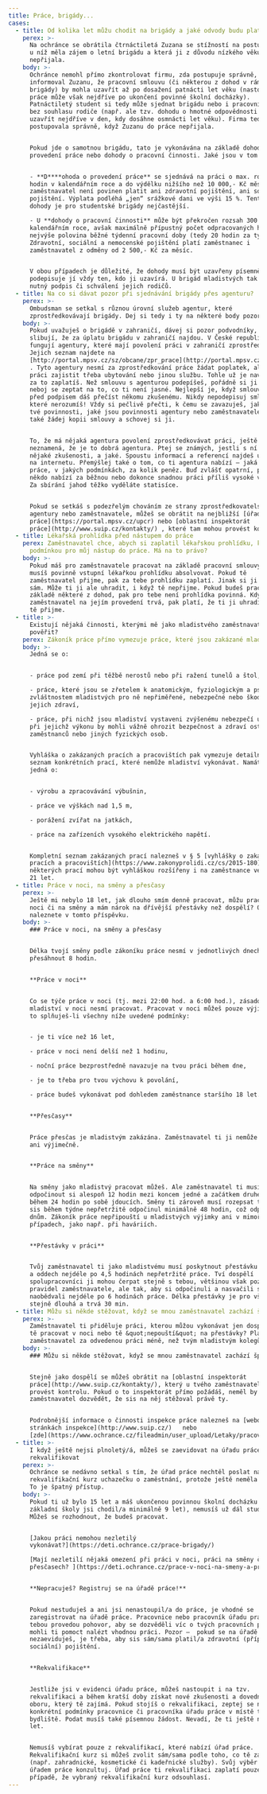 ```yaml
---
title: Práce, brigády...
cases:
  - title: Od kolika let můžu chodit na brigády a jaké odvody budu platit?
    perex: >-
      Na ochránce se obrátila čtrnáctiletá Zuzana se stížností na postup firmy,
      u níž měla zájem o letní brigádu a která ji z důvodu nízkého věku
      nepřijala.
    body: >-
      Ochránce nemohl přímo zkontrolovat firmu, zda postupuje správně, ale
      informoval Zuzanu, že pracovní smlouvu (či některou z dohod v rámci
      brigády) by mohla uzavřít až po dosažení patnácti let věku (nastoupit do
      práce může však nejdříve po ukončení povinné školní docházky).
      Patnáctiletý student si tedy může sjednat brigádu nebo i pracovní smlouvu
      bez souhlasu rodiče (např. ale tzv. dohodu o hmotné odpovědnosti lze
      uzavřít nejdříve v den, kdy dosáhne osmnácti let věku). Firma tedy
      postupovala správně, když Zuzanu do práce nepřijala.


      Pokud jde o samotnou brigádu, tato je vykonávána na základě dohody o
      provedení práce nebo dohody o pracovní činnosti. Jaké jsou v tom rozdíly?


      - **D****ohoda o provedení práce** se sjednává na práci o max. rozsahu 300
      hodin v kalendářním roce a do výdělku nižšího než 10 000,- Kč měsíčně
      zaměstnavatel není povinen platit ani zdravotní pojištění, ani sociální
      pojištění. Výplata podléhá „jen“ srážkové dani ve výši 15 %. Tento typ
      dohody je pro studentské brigády nejčastější. 

      - U **dohody o pracovní činnosti** může být překročen rozsah 300 hodin v
      kalendářním roce, avšak maximálně přípustný počet odpracovaných hodin je
      nejvýše polovina běžné týdenní pracovní doby (tedy 20 hodin za týden).
      Zdravotní, sociální a nemocenské pojištění platí zaměstnanec i
      zaměstnavatel z odměny od 2 500,- Kč za měsíc.


      V obou případech je důležité, že dohody musí být uzavřeny písemně a
      podepisuje jí vždy ten, kdo ji uzavírá. U brigád mladistvých tak není
      nutný podpis či schválení jejich rodičů.
  - title: Na co si dávat pozor při sjednávání brigády přes agenturu?
    perex: >-
      Ombudsman se setkal s různou úrovní služeb agentur, které
      zprostředkovávají brigády. Dej si tedy i ty na některé body pozor.
    body: >-
      Pokud uvažuješ o brigádě v zahraničí, dávej si pozor podvodníky, kteří
      slibují, že za úplatu brigádu v zahraničí najdou. V České republice
      fungují agentury, které mají povolení práci v zahraničí zprostředkovávat.
      Jejich seznam najdete na
      [http://portal.mpsv.cz/sz/obcane/zpr_prace](http://portal.mpsv.cz/sz/obcane/zpr_prace)
      . Tyto agentury nesmí za zprostředkování práce žádat poplatek, ale mohou k
      práci zajistit třeba ubytování nebo jinou službu. Tohle už je navíc, proto
      za to zaplatíš. Než smlouvu s agenturou podepíšeš, pořádně si ji přečti a
      neboj se zeptat na to, co ti není jasné. Nejlepší je, když smlouvu ještě
      před podpisem dáš přečíst někomu zkušenému. Nikdy nepodepisuj smlouvu,
      které nerozumíš! Vždy si pečlivě přečti, k čemu se zavazuješ, jaké budou
      tvé povinnosti, jaké jsou povinnosti agentury nebo zaměstnavatele. Vždycky
      také žádej kopii smlouvy a schovej si ji.


      To, že má nějaká agentura povolení zprostředkovávat práci, ještě
      neznamená, že je to dobrá agentura. Ptej se známých, jestli s ní mají
      nějaké zkušenosti, a jaké. Spoustu informací a referencí najdeš určitě i
      na internetu. Přemýšlej také o tom, co ti agentura nabízí – jaká je to
      práce, v jakých podmínkách, za kolik peněz. Buď zvlášť opatrní, pokud vám
      někdo nabízí za běžnou nebo dokonce snadnou práci příliš vysoké výdělky.
      Za sbírání jahod těžko vyděláte statisíce.


      Pokud se setkáš s podezřelým chováním ze strany zprostředkovatelské
      agentury nebo zaměstnavatele, můžeš se obrátit na nejbližší [úřad
      práce](https://portal.mpsv.cz/upcr) nebo [oblastní inspektorát
      práce](http://www.suip.cz/kontakty/) , které tam mohou provést kontrolu.
  - title: Lékařská prohlídka před nástupem do práce
    perex: Zaměstnavatel chce, abych si zaplatil lékařskou prohlídku, která je
      podmínkou pro můj nástup do práce. Má na to právo?
    body: >-
      Pokud máš pro zaměstnavatele pracovat na základě pracovní smlouvy, pak
      musíš povinně vstupní lékařkou prohlídku absolvovat. Pokud tě
      zaměstnavatel přijme, pak za tebe prohlídku zaplatí. Jinak si ji hradíš
      sám. Může ti ji ale uhradit, i když tě nepřijme. Pokud budeš pracovat na
      základě některé z dohod, pak pro tebe není prohlídka povinná. Když ale
      zaměstnavatel na jejím provedení trvá, pak platí, že ti ji uhradí, pokud
      tě přijme.
  - title: >-
      Existují nějaká činnosti, kterými mě jako mladistvého zaměstnavatel nesmí
      pověřit?
    perex: Zákoník práce přímo vymezuje práce, které jsou zakázané mladistvým.
    body: >-
      Jedná se o:


      - práce pod zemí při těžbě nerostů nebo při ražení tunelů a štol,

      - práce, které jsou se zřetelem k anatomickým, fyziologickým a psychickým
      zvláštnostem mladistvých pro ně nepřiměřené, nebezpečné nebo škodlivé
      jejich zdraví,

      - práce, při nichž jsou mladiství vystaveni zvýšenému nebezpečí úrazu nebo
      při jejichž výkonu by mohli vážně ohrozit bezpečnost a zdraví ostatních
      zaměstnanců nebo jiných fyzických osob.


      Vyhláška o zakázaných pracích a pracovištích pak vymezuje detailněji
      seznam konkrétních prací, které nemůže mladiství vykonávat. Namátkově se
      jedná o:


      - výrobu a zpracovávání výbušnin, 

      - práce ve výškách nad 1,5 m,

      - porážení zvířat na jatkách, 

      - práce na zařízeních vysokého elektrického napětí.


      Kompletní seznam zakázaných prací nalezneš v § 5 [vyhlášky o zakázaných
      pracích a pracovištích](https://www.zakonyprolidi.cz/cs/2015-180). Zákazy
      některých prací mohou být vyhláškou rozšířeny i na zaměstnance ve věku do
      21 let.
  - title: Práce v noci, na směny a přesčasy
    perex: >-
      Ještě mi nebylo 18 let, jak dlouho smím denně pracovat, můžu pracovat v
      noci či na směny a mám nárok na dřívější přestávky než dospělí? Odpovědi
      naleznete v tomto příspěvku.
    body: >-
      ### Práce v noci, na směny a přesčasy


      Délka tvojí směny podle zákoníku práce nesmí v jednotlivých dnech
      přesáhnout 8 hodin.


      **Práce v noci**


      Co se týče práce v noci (tj. mezi 22:00 hod. a 6:00 hod.), zásadou je, že
      mladiství v noci nesmí pracovat. Pracovat v noci můžeš pouze výjimečně, a
      to splňuješ-li všechny níže uvedené podmínky:


      - je ti více než 16 let,

      - práce v noci není delší než 1 hodinu,

      - noční práce bezprostředně navazuje na tvou práci během dne, 

      - je to třeba pro tvou výchovu k povolání,

      - práce budeš vykonávat pod dohledem zaměstnance staršího 18 let.


      **Přesčasy**


      Práce přesčas je mladistvým zakázána. Zaměstnavatel ti ji nemůže nařídit
      ani výjimečně.


      **Práce na směny**


      Na směny jako mladistvý pracovat můžeš. Ale zaměstnavatel ti musí umožnit
      odpočinout si alespoň 12 hodin mezi koncem jedné a začátkem druhé směny
      během 24 hodin po sobě jdoucích. Směny ti zároveň musí rozepsat tak, aby
      sis během týdne nepřetržitě odpočinul minimálně 48 hodin, což odpovídá 2
      dnům. Zákoník práce nepřipouští u mladistvých výjimky ani v mimořádných
      případech, jako např. při haváriích.


      **Přestávky v práci**


      Tvůj zaměstnavatel ti jako mladistvému musí poskytnout přestávku na jídlo
      a oddech nejdéle po 4,5 hodinách nepřetržité práce. Tví dospělí
      spolupracovníci ji mohou čerpat stejně s tebou, většinou však později dle
      pravidel zaměstnavatele, ale tak, aby si odpočinuli a nasvačili se nebo se
      naobědvali nejdéle po 6 hodinách práce. Délka přestávky je pro všechny
      stejně dlouhá a trvá 30 min.
  - title: Můžu si někde stěžovat, když se mnou zaměstnavatel zachází špatně?
    perex: >-
      Zaměstnavatel ti přiděluje práci, kterou můžou vykonávat jen dospělí? Nutí
      tě pracovat v noci nebo tě &quot;nepouští&quot; na přestávky? Platí ti
      zaměstnavatel za odvedenou práci méně, než tvým mladistvým kolegům?
    body: >-
      ### Můžu si někde stěžovat, když se mnou zaměstnavatel zachází špatně?


      Stejně jako dospělí se můžeš obrátit na [oblastní inspektorát
      práce](http://www.suip.cz/kontakty/), který u tvého zaměstnavatele může
      provést kontrolu. Pokud o to inspektorát přímo požádáš, neměl by se
      zaměstnavatel dozvědět, že sis na něj stěžoval právě ty.


      Podrobnější informace o činnosti inspekce práce nalezneš na [webových
      stránkách inspekce](http://www.suip.cz/)   nebo
      [zde](https://www.ochrance.cz/fileadmin/user_upload/Letaky/pracovnepravni-vztahy.pdf).
  - title: >-
      I když ještě nejsi plnoletý/á, můžeš se zaevidovat na úřadu práce i se
      rekvalifikovat
    perex: >-
      Ochránce se nedávno setkal s tím, že úřad práce nechtěl poslat na
      rekvalifikační kurz uchazečku o zaměstnání, protože ještě neměla 18 let.
      To je špatný přístup.
    body: >-
      Pokud ti už bylo 15 let a máš ukončenou povinnou školní docházku (do
      základní školy jsi chodil/a minimálně 9 let), nemusíš už dál studovat.
      Můžeš se rozhodnout, že budeš pracovat.


      [Jakou práci nemohou nezletilý
      vykonávat?](https://deti.ochrance.cz/prace-brigady/)  

      [Mají nezletilí nějaká omezení při práci v noci, práci na směny či
      přesčasech? ](https://deti.ochrance.cz/prace-v-noci-na-smeny-a-prescasy/)


      **Nepracuješ? Registruj se na úřadě práce!**


      Pokud nestuduješ a ani jsi nenastoupil/a do práce, je vhodné se
      zaregistrovat na úřadě práce. Pracovnice nebo pracovník úřadu práce s
      tebou provedou pohovor, aby se dozvěděli víc o tvých pracovních plánech a
      mohli ti pomoct nalézt vhodnou práci. Pozor –  pokud se na úřadě práce
      nezaeviduješ, je třeba, aby sis sám/sama platil/a zdravotní (případně i
      sociální) pojištění.


      **Rekvalifikace**


      Jestliže jsi v evidenci úřadu práce, můžeš nastoupit i na tzv.
      rekvalifikaci a během kratší doby získat nové zkušenosti a dovednosti v
      oboru, který tě zajímá. Pokud stojíš o rekvalifikaci, zeptej se na
      konkrétní podmínky pracovnice či pracovníka úřadu práce v místě tvého
      bydliště. Podat musíš také písemnou žádost. Nevadí, že ti ještě nebylo 18
      let.


      Nemusíš vybírat pouze z rekvalifikací, které nabízí úřad práce.
      Rekvalifikační kurz si můžeš zvolit sám/sama podle toho, co tě zajímá
      (např. zahradnické, kosmetické či kadeřnické služby). Svůj výběr ale s
      úřadem práce konzultuj. Úřad práce ti rekvalifikaci zaplatí pouze v
      případě, že vybraný rekvalifikační kurz odsouhlasí.
---
```

